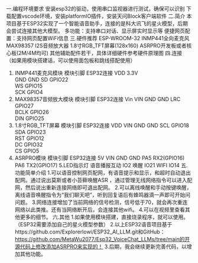 一.编程环境要求
安装esp32的驱动，使用串口监视器进行测试，确保可以识别
下载配置vscode环境，安装platformIO插件，安装天问Block客户端软件
二.简介
本项目基于ESP32实现了一个智能语音助手，连接的是科大讯飞的星火模型，后期会尝试连接其他大模型。
多功能：支持串口对话、显示屏实时显示等
便捷网页配置：支持网页配置WiFi信息
三.硬件推荐
ESP-WROOM-32
INMP441全向麦克风
MAX98357 I2S音频放大器
1.8寸RGB_TFT屏幕(128x160)
ASRPRO开发板或者核心板(2M/4M均可)
其他辅助配件若干，具体详细硬件参考硬件原理图
四.连接（如果用模块搭建话，可以使用面包板和跳线搭配使用）
1. INMP441麦克风模块
模块引脚	ESP32连接	
VDD	3.3V	
GND	GND
SD	GPIO22	
WS	GPIO15	
SCK	GPIO4	
2. MAX98357音频放大模块
模块引脚	ESP32连接	
Vin	VIN	
GND	GND	
LRC	GPIO27	
BCLK	GPIO26	
DIN	GPIO25	
3. 1.8寸RGB_TFT屏幕
模块引脚	ESP32连接	
VDD	VIN	
GND	GND	
SCL	GPIO18	
SDA	GPIO23	
RST	GPIO12	
DC	GPIO32	
CS	GPIO5	
4. ASRPRO模块
模块引脚	ESP32连接	
5V	VIN
GND	GND	
PA5	RX2(GPIO16)	
PA6	TX2(GPIO17)	
5.LED指示灯
语音播报互动  IO2
唤醒         IO21
WIFI         IO14
五.功能简单介绍
1.可以语音控制网页配网，有语音提示和显示，和超时自动退出配网。通过说出莫斯或者小苔藓唤醒ASR ，通过管理无线网络指令可以进入配网，然后说出重新连接网络即可退出配网。
2.可以离线唤醒和手动按键唤醒，离线语音唤醒指令为“我们聊天吧”，听到回复语后有蜂鸣器滴一声即可开始问问题。
3.网络连接增加了当前网络的信号检测，信号低于70，就会再次重连网络以此类推。还有当网络断开后，会连接其他wifi。
4.可以在视频里查看其他更多的细节。
六.其他
1.如果使用模块搭建，直接烧录程序，就可以使用。（ESP32需要添加自己的星火模型参数）
2.以上ESP32语音项目基于https://github.com/Explorerlowi/ESP32_AI_LLM.git和GitHub：https://github.com/MetaWu2077/Esp32_VoiceChat_LLMs/tree/main的开源代码上修改添加ASRPRO来实现的！
3.后期，我会继续更新完善代码，以增加其他功能。

